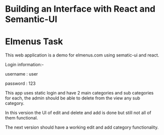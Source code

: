 

# Building an Interface with React and Semantic-UI

<h1> Elmenus Task</h1>

This web application is a demo for elmenus.com using sematic-ui and react.


Login information:- 

username : user

password : 123


This app uses static login and have 2 main categories and sub categories for each, the admin should be able to delete from the view any sub category.

In this version the UI of edit and delete and add is done but still not all of them functional.

The next version should have a working edit and add category functionality.

